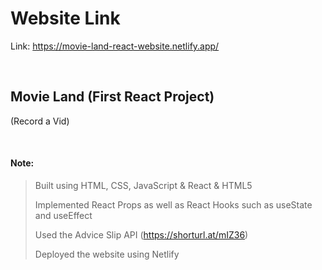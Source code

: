 # Website Link
Link: https://movie-land-react-website.netlify.app/

<br>

## Movie Land (First React Project)
(Record a Vid)



<br>



#### Note:
> Built using HTML, CSS, JavaScript & React & HTML5
> 
> Implemented React Props as well as React Hooks such as useState and useEffect
> 
> Used the Advice Slip API (https://shorturl.at/mIZ36) 
> 
> Deployed the website using Netlify
> 


